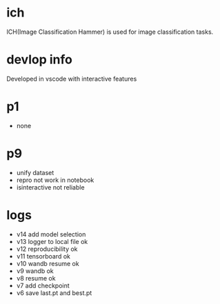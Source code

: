 # ich
ICH(Image Classification Hammer) is used for image classification tasks. 

# devlop info
Developed in vscode with interactive features


# p1
- none 

# p9
- unify dataset
- repro not work in notebook
- isinteractive not reliable


# logs
- v14 add model selection
- v13 logger to local file ok 
- v12 reproducibility ok
- v11 tensorboard ok
- v10 wandb resume ok
- v9 wandb ok
- v8 resume ok
- v7 add checkpoint 
- v6 save last.pt and best.pt


 